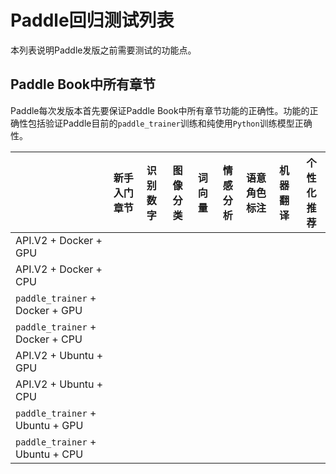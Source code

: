 # Paddle回归测试列表

本列表说明Paddle发版之前需要测试的功能点。

## Paddle Book中所有章节

Paddle每次发版本首先要保证Paddle Book中所有章节功能的正确性。功能的正确性包括验证Paddle目前的`paddle_trainer`训练和纯使用`Python`训练模型正确性。

| | 新手入门章节 | 识别数字 | 图像分类 | 词向量 | 情感分析 | 语意角色标注 | 机器翻译 | 个性化推荐 |
| --- | --- | --- | --- | --- | --- | --- | --- | --- |
| API.V2 + Docker + GPU  |  |  |  |  |  |  |  |  |
| API.V2 + Docker + CPU  |  |  |  |  |  |  |  |  |
| `paddle_trainer` + Docker + GPU |  |  |  |  |  |  |  |  |
| `paddle_trainer` + Docker + CPU |  |  |  |  |  |  |  |  |
| API.V2 + Ubuntu + GPU |  |  |  |  |  |  |  |  |
| API.V2 + Ubuntu + CPU |  |  |  |  |  |  |  |  |
| `paddle_trainer` + Ubuntu + GPU |  |  |  |  |  |  |  |  |
| `paddle_trainer` + Ubuntu + CPU |  |  |  |  |  |  |  |  |
